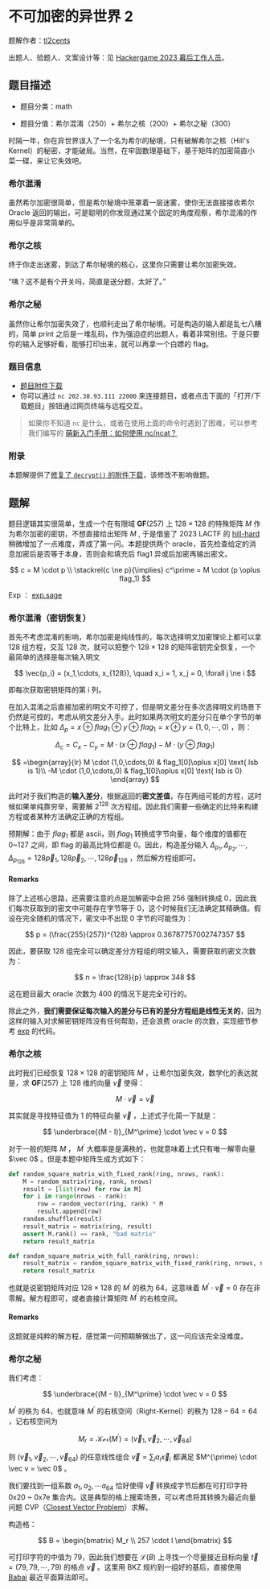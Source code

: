 # 不可加密的异世界 2

题解作者：[tl2cents](https://github.com/tl2cents)

出题人、验题人、文案设计等：见 [Hackergame 2023 幕后工作人员](https://hack.lug.ustc.edu.cn/credits/)。

## 题目描述

- 题目分类：math

- 题目分值：希尔混淆（250）+ 希尔之核（200）+ 希尔之秘（300）


时隔一年，你在异世界误入了一个名为希尔的秘境，只有破解希尔之核（Hill's Kernel）的秘密，才能破局。当然，在牢固数理基础下，基于矩阵的加密简直小菜一碟，来让它失效吧。

### 希尔混淆

虽然希尔加密很简单，但是希尔秘境中笼罩着一层迷雾，使你无法直接接收希尔 Oracle 返回的输出，可是聪明的你发现通过某个固定的角度观察，希尔混淆的作用似乎是非常简单的。



### 希尔之核

终于你走出迷雾，到达了希尔秘境的核心，这里你只需要让希尔加密失效。

“咦？这不是有个开关吗，简直是送分题，太好了。”



### 希尔之秘

虽然你让希尔加密失效了，也顺利走出了希尔秘境。可是构造的输入都是乱七八糟的，简单 print 之后是一堆乱码，作为强迫症的出题人，看着非常别扭。于是只要你的输入足够好看，能够打印出来，就可以再拿一个白嫖的 flag。




### 题目信息

- [题目附件下载](./files/unencryptable_world2.sage)
- 你可以通过 `nc 202.38.93.111 22000` 来连接题目，或者点击下面的「打开/下载题目」按钮通过网页终端与远程交互。

> 如果你不知道 `nc` 是什么，或者在使用上面的命令时遇到了困难，可以参考我们编写的 [萌新入门手册：如何使用 nc/ncat？](https://lug.ustc.edu.cn/planet/2019/09/how-to-use-nc/)

### 附录

本题解提供了[修复了 `decrypt()` 的附件下载](./files/unencryptable_world2_fixed.sage)，该修改不影响做题。

## 题解

题目逻辑其实很简单，生成一个在有限域 $\mathbf{GF}(257)$ 上 $128 \times 128$ 的特殊矩阵 $M$ 作为希尔加密的密钥，不想直接给出矩阵 $M$ , 于是借鉴了 2023 LACTF 的 [hill-hard](https://b6a.black/posts/2023-02-26-lactf/#hill-hard-31-solves) 稍微增加了一点难度，弄成了第一问。本题提供两个 oracle，首先检查给定的消息加密后是否等于本身，否则会和填充后 flag1 异或后加密再输出密文。

$$
c =  M \cdot p \\
\stackrel{c \ne p}{\implies} c^\prime  = M \cdot (p \oplus flag_1)
$$

Exp ： [exp.sage](./exp.sage)



### 希尔混淆（密钥恢复）

首先不考虑混淆的影响，希尔加密是纯线性的，每次选择明文加密理论上都可以拿 128 组方程，交互 128 次，就可以把整个 $128 \times 128$  的矩阵密钥完全恢复，一个最简单的选择是每次输入明文 

$$
\vec{p_i} = (x_1,\cdots, x_{128}), \quad  x_i = 1, x_j = 0, \forall j \ne i
$$

即每次获取密钥矩阵的第 i 列。



在加入混淆之后直接加密的明文不可控了，但是明文差分在多次选择明文的场景下仍然是可控的，考虑从明文差分入手。此时如果两次明文的差分只在单个字节的单个比特上，比如 $\Delta_p = x \oplus flag_1 \oplus y \oplus flag_1 = x \oplus y = (1,0,\cdots,0)$ ，则：

$$
\Delta_c = C_x - C_y = M\cdot (x \oplus flag_1) - M \cdot (y \oplus flag_1)
$$

$$
=\begin{array}{lr}
M \cdot (1,0,\cdots,0) & flag_1[0]\oplus x[0] \text{ lsb is 1}\\
-M \cdot (1,0,\cdots,0) & flag_1[0]\oplus x[0] \text{ lsb is 0}
\end{array}
$$

此时对于我们构造的**输入差分**，根据返回的**密文差值**，存在两组可能的方程，这时候如果单纯靠穷举，需要解 $2^{128}$ 次方程组。因此我们需要一些确定的比特来构建方程或者某种方法确定正确的方程组。


预期解：由于 $flag_1$ 都是 ascii，则 $flag_1$ 转换成字节向量，每个维度的值都在 0~127 之间，即 flag 的最高比特位都是 0。因此，构造差分输入 $\Delta_{p_1}, \Delta_{p_2}, \cdots , \Delta_{p_{128}} = 128 \vec p_1, 128 \vec p_2, \cdots, 128 \vec p_{128}$ ，然后解方程组即可。



#### Remarks

除了上述核心思路，还需要注意的点是加解密中会把 256 强制转换成 0，因此我们每次获取到的密文中可能存在字节等于 0，这个时候我们无法确定其精确值。假设在完全随机的情况下，密文中不出现 0 字节的可能性为：

$$
p = (\frac{255}{257})^{128} \approx 0.36787757002747357
$$

因此，要获取 128 组完全可以确定差分方程组的明文输入，需要获取的密文次数为：

$$
n = \frac{128}{p} \approx 348
$$

这在题目最大 oracle 次数为 400 的情况下是完全可行的。

除此之外，**我们需要保证每次输入的差分与已有的差分方程组是线性无关的**，因为这样的输入对求解密钥矩阵没有任何帮助，还会浪费 oracle 的次数，实现细节参考 [exp](./exp.sage#L65) 的代码。 



### 希尔之核

此时我们已经恢复 $128 \times 128$ 的密钥矩阵 $M$ ，让希尔加密失效，数学化的表达就是，求  $\mathbf{GF}(257)$ 上 128 维的向量 $\vec v$ 使得：

$$
M \cdot \vec v = \vec v
$$

其实就是寻找特征值为 1 的特征向量 $\vec v$ ，上述式子化简一下就是：

$$
\underbrace{(M - I)}_{M^\prime} \cdot \vec v = 0
$$

对于一般的矩阵 $M$ ， $M^\prime$ 大概率是是满秩的，也就意味着上式只有唯一解零向量 $\vec 0$ 。但是本题中矩阵生成方式如下：

``` python
def random_square_matrix_with_fixed_rank(ring, nrows, rank):
    M = random_matrix(ring, rank, nrows)
    result = [list(row) for row in M]
    for i in range(nrows - rank):
        row = random_vector(ring, rank) * M
        result.append(row)
    random.shuffle(result)
    result_matrix = matrix(ring, result)
    assert M.rank() == rank, "bad matrix"
    return result_matrix

def random_square_matrix_with_full_rank(ring, nrows):
    result_matrix = random_square_matrix_with_fixed_rank(ring, nrows, nrows//2) + 1
    return result_matrix
```



也就是说密钥矩阵对应  $128 \times 128$ 的 $M^\prime$ 的秩为 64，这意味着 $M ^ \prime \cdot \vec v = 0$  存在非零解。解方程即可，或者直接计算矩阵 $M^\prime$ 的右核空间。



#### Remarks

这题就是纯粹的解方程，感觉第一问预期解做出了，这一问应该完全没难度。



### 希尔之秘

我们考虑：

$$
\underbrace{(M - I)}_{M^\prime} \cdot \vec v = 0
$$


$M^\prime$ 的秩为 64，也就意味 $M^\prime$ 的右核空间（Right-Kernel）的秩为 $128 - 64 = 64$ ，记右核空间为

$$
M_r = \mathcal{Ker}(M^\prime) = (\vec v_1, \vec v_2, \cdots, \vec v_{64})
$$

则 $(\vec v_1, \vec v_2, \cdots, \vec v_{64})$ 的任意线性组合 $\vec v = \sum_{i} a_i \vec x_i$ 都满足 $M^{\prime} \cdot \vec v = \vec 0$ 。



我们要找到一组系数 $a_1,a_2,\cdots a_{64}$ 恰好使得 $\vec v$ 转换成字节后都在可打印字符 0x20 ~ 0x7e 集合内。这是典型的格上搜索场景，可以考虑将其转换为最近向量问题 CVP（[Closest Vector Problem](https://en.wikipedia.org/wiki/Lattice_problem#Closest_vector_problem_(CVP))）求解。



构造格：

$$
B = \begin{bmatrix}
M_r \\
257 \cdot I
\end{bmatrix}
$$

可打印字符的中值为 79，因此我们想要在 $\mathcal{L}(B)$ 上寻找一个尽量接近目标向量 $\vec t = (79,79,\cdots,79)$  的格点 $\vec v$ 。这里用 BKZ 规约到一组好的基后，直接使用 [Babai](http://www.noahsd.com/mini_lattices/05__babai.pdf) 最近平面算法即可。 